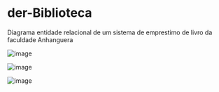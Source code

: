 # der-Biblioteca
Diagrama entidade relacional de um sistema de emprestimo de livro da faculdade Anhanguera 

![image](https://github.com/zyphyxx/der-Biblioteca/assets/127572883/8be88f7a-46f5-4580-a731-40f6d40da5fa)

![image](https://github.com/zyphyxx/der-Biblioteca/assets/127572883/fbbae201-e9f8-42dd-bd3f-17a20216da49)

![image](https://github.com/zyphyxx/der-Biblioteca/assets/127572883/52adef5a-4695-4a90-bcdb-158bcf401fad)
